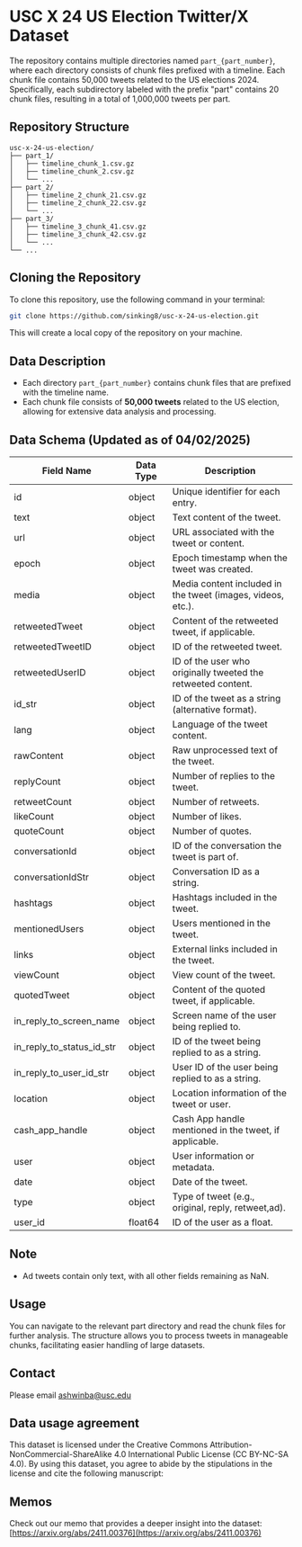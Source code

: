 # USC X 24 US Election Twitter/X Dataset
The repository contains multiple directories named `part_{part_number}`, where each directory consists of chunk files prefixed with a timeline. Each chunk file contains 50,000 tweets related to the US elections 2024. Specifically, each subdirectory labeled with the prefix "part" contains 20 chunk files, resulting in a total of 1,000,000 tweets per part.
## Repository Structure

```
usc-x-24-us-election/
├── part_1/
│   ├── timeline_chunk_1.csv.gz
│   ├── timeline_chunk_2.csv.gz
│   └── ...
├── part_2/
│   ├── timeline_2_chunk_21.csv.gz
│   ├── timeline_2_chunk_22.csv.gz
│   └── ...
├── part_3/
│   ├── timeline_3_chunk_41.csv.gz
│   ├── timeline_3_chunk_42.csv.gz
│   └── ...
└── ...
```

## Cloning the Repository

To clone this repository, use the following command in your terminal:

```bash
git clone https://github.com/sinking8/usc-x-24-us-election.git
```

This will create a local copy of the repository on your machine.

## Data Description

- Each directory `part_{part_number}` contains chunk files that are prefixed with the timeline name.
- Each chunk file consists of **50,000 tweets** related to the US election, allowing for extensive data analysis and processing.

## Data Schema (Updated as of 04/02/2025)

| **Field Name**                  | **Data Type**          | **Description**                                                     |
|----------------------------------|-----------------------|---------------------------------------------------------------------|
| id                               | object                | Unique identifier for each entry.                                   |
| text                             | object                | Text content of the tweet.                                         |
| url                              | object                | URL associated with the tweet or content.                         |
| epoch                            | object                | Epoch timestamp when the tweet was created.                       |
| media                            | object                | Media content included in the tweet (images, videos, etc.).      |
| retweetedTweet                   | object                | Content of the retweeted tweet, if applicable.                    |
| retweetedTweetID                 | object                | ID of the retweeted tweet.                                         |
| retweetedUserID                  | object                | ID of the user who originally tweeted the retweeted content.      |
| id_str                           | object                | ID of the tweet as a string (alternative format).                 |
| lang                             | object                | Language of the tweet content.                                     |
| rawContent                       | object                | Raw unprocessed text of the tweet.                                 |
| replyCount                       | object                | Number of replies to the tweet.                                    |
| retweetCount                     | object                | Number of retweets.                                               |
| likeCount                        | object                | Number of likes.                                                  |
| quoteCount                       | object                | Number of quotes.                                                 |
| conversationId                   | object                | ID of the conversation the tweet is part of.                      |
| conversationIdStr                | object                | Conversation ID as a string.                                      |
| hashtags                         | object                | Hashtags included in the tweet.                                   |
| mentionedUsers                   | object                | Users mentioned in the tweet.                                     |
| links                            | object                | External links included in the tweet.                             |
| viewCount                        | object                | View count of the tweet.                                          |
| quotedTweet                      | object                | Content of the quoted tweet, if applicable.                       |
| in_reply_to_screen_name          | object                | Screen name of the user being replied to.                         |
| in_reply_to_status_id_str        | object                | ID of the tweet being replied to as a string.                     |
| in_reply_to_user_id_str          | object                | User ID of the user being replied to as a string.                 |
| location                         | object                | Location information of the tweet or user.                       |
| cash_app_handle                  | object                | Cash App handle mentioned in the tweet, if applicable.           |
| user                             | object                | User information or metadata.                                     |
| date                             | object                | Date of the tweet.                                                |
| type                            | object                | Type of tweet (e.g., original, reply, retweet,ad).                 |
| user_id                         | float64              | ID of the user as a float.                                       |

## Note
- Ad tweets contain only text, with all other fields remaining as NaN.

## Usage

You can navigate to the relevant part directory and read the chunk files for further analysis. The structure allows you to process tweets in manageable chunks, facilitating easier handling of large datasets.

## Contact 
Please email ashwinba@usc.edu

## Data usage agreement
This dataset is licensed under the Creative Commons Attribution-NonCommercial-ShareAlike 4.0 International Public License (CC BY-NC-SA 4.0). By using this dataset, you agree to abide by the stipulations in the license and cite the following manuscript:

## Memos
Check out our memo that provides a deeper insight into the dataset: [https://arxiv.org/abs/2411.00376](https://arxiv.org/abs/2411.00376)
